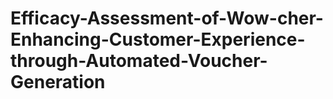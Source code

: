 # Efficacy-Assessment-of-Wow-cher-Enhancing-Customer-Experience-through-Automated-Voucher-Generation